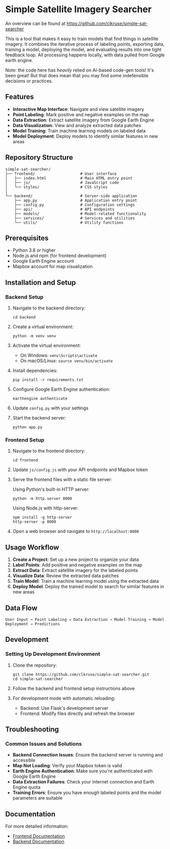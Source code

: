 # Simple Satellite Imagery Searcher

An overview can be found at https://github.com/clkruse/simple-sat-searcher

This is a tool that makes it easy to train models that find things in satellite imagery. It combines the iterative process of labeling points, exporting data, training a model, deploying the model, and evaluating results into one tight feedback loop. All processing happens locally, with data pulled from Google earth engine.

Note: the code here has _heavily_ relied on AI-based code-gen tools! It's been great! But that does mean that you may find some indefensible decisions or practices.


## Features

- **Interactive Map Interface**: Navigate and view satellite imagery
- **Point Labeling**: Mark positive and negative examples on the map
- **Data Extraction**: Extract satellite imagery from Google Earth Engine
- **Data Visualization**: View and analyze extracted data patches
- **Model Training**: Train machine learning models on labeled data
- **Model Deployment**: Deploy models to identify similar features in new areas

## Repository Structure

```
simple-sat-searcher/
├── frontend/                    # User interface
│   ├── index.html               # Main HTML entry point
│   ├── js/                      # JavaScript code
│   └── styles/                  # CSS styles
│
└── backend/                     # Server-side application
    ├── app.py                   # Application entry point
    ├── config.py                # Configuration settings
    ├── api/                     # API endpoints
    ├── models/                  # Model-related functionality
    ├── services/                # Services and utilities
    └── utils/                   # Utility functions
```

## Prerequisites

- Python 3.8 or higher
- Node.js and npm (for frontend development)
- Google Earth Engine account
- Mapbox account for map visualization

## Installation and Setup

### Backend Setup

1. Navigate to the backend directory:
   ```
   cd backend
   ```

2. Create a virtual environment:
   ```
   python -m venv venv
   ```

3. Activate the virtual environment:
   - On Windows: `venv\Scripts\activate`
   - On macOS/Linux: `source venv/bin/activate`

4. Install dependencies:
   ```
   pip install -r requirements.txt
   ```

5. Configure Google Earth Engine authentication:
   ```
   earthengine authenticate
   ```

6. Update `config.py` with your settings

7. Start the backend server:
   ```
   python app.py
   ```

### Frontend Setup

1. Navigate to the frontend directory:
   ```
   cd frontend
   ```

2. Update `js/config.js` with your API endpoints and Mapbox token

3. Serve the frontend files with a static file server:
   
   Using Python's built-in HTTP server:
   ```
   python -m http.server 8000
   ```
   
   Using Node.js with http-server:
   ```
   npm install -g http-server
   http-server -p 8000
   ```

4. Open a web browser and navigate to `http://localhost:8000`

## Usage Workflow

1. **Create a Project**: Set up a new project to organize your data
2. **Label Points**: Add positive and negative examples on the map
3. **Extract Data**: Extract satellite imagery for the labeled points
4. **Visualize Data**: Review the extracted data patches
5. **Train Model**: Train a machine learning model using the extracted data
6. **Deploy Model**: Deploy the trained model to search for similar features in new areas

## Data Flow

```
User Input → Point Labeling → Data Extraction → Model Training → Model Deployment → Predictions
```

## Development

### Setting Up Development Environment

1. Clone the repository:
   ```
   git clone https://github.com/clkruse/simple-sat-searcher.git
   cd simple-sat-searcher
   ```

2. Follow the backend and frontend setup instructions above

3. For development mode with automatic reloading:
   - Backend: Use Flask's development server
   - Frontend: Modify files directly and refresh the browser

## Troubleshooting

### Common Issues and Solutions

- **Backend Connection Issues**: Ensure the backend server is running and accessible
- **Map Not Loading**: Verify your Mapbox token is valid
- **Earth Engine Authentication**: Make sure you're authenticated with Google Earth Engine
- **Data Extraction Failures**: Check your internet connection and Earth Engine quota
- **Training Errors**: Ensure you have enough labeled points and the model parameters are suitable

## Documentation

For more detailed information:
- [Frontend Documentation](frontend/README.md)
- [Backend Documentation](backend/README.md)
